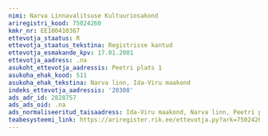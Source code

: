 ```yaml
---
nimi: Narva Linnavalitsuse Kultuuriosakond
ariregistri_kood: 75024260
kmkr_nr: EE100410367
ettevotja_staatus: R
ettevotja_staatus_tekstina: Registrisse kantud
ettevotja_esmakande_kpv: 17.01.2001
ettevotja_aadress: .na
asukoht_ettevotja_aadressis: Peetri plats 1
asukoha_ehak_kood: 511
asukoha_ehak_tekstina: Narva linn, Ida-Viru maakond
indeks_ettevotja_aadressis: '20308'
ads_adr_id: 2828757
ads_ads_oid: .na
ads_normaliseeritud_taisaadress: Ida-Viru maakond, Narva linn, Peetri plats 1
teabesysteemi_link: https://ariregister.rik.ee/ettevotja.py?ark=75024260&ref=rekvisiidid
---
```


